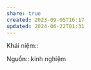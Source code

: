 ```yaml
---
share: true
created: 2023-09-05T16:17
updated: 2024-06-22T01:31
---
```

Khái niệm:: 

Nguồn:: kinh nghiệm